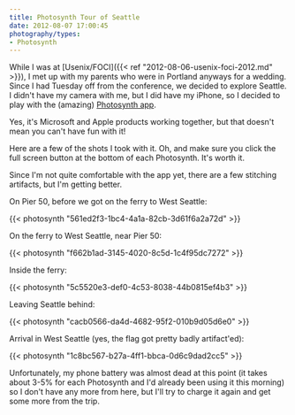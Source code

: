 ```yaml
---
title: Photosynth Tour of Seattle
date: 2012-08-07 17:00:45
photography/types:
- Photosynth
---
```

While I was at [Usenix/FOCI]({{< ref "2012-08-06-usenix-foci-2012.md" >}}), I met up with my parents who were in Portland anyways for a wedding. Since I had Tuesday off from the conference, we decided to explore Seattle. I didn't have my camera with me, but I did have my iPhone, so I decided to play with the (amazing) <a title="iTunes App Store: Photosynth" href="http://www.google.com/url?sa=t&amp;rct=j&amp;q=&amp;esrc=s&amp;source=web&amp;cd=1&amp;cad=rja&amp;ved=0CF8QFjAA&amp;url=http%3A%2F%2Fitunes.apple.com%2Fus%2Fapp%2Fphotosynth%2Fid430065256%3Fmt%3D8&amp;ei=fqIuUKK2H-KbyQHcq4DICg&amp;usg=AFQjCNHcHlb1n5RnBpJwaOI0zJSjC7vw4w&amp;sig2=KDbGFNYkM3USfjgVmtWjHw">Photosynth app</a>.

Yes, it's Microsoft and Apple products working together, but that doesn't mean you can't have fun with it!

Here are a few of the shots I took with it. Oh, and make sure you click the full screen button at the bottom of each Photosynth. It's worth it.

Since I'm not quite comfortable with the app yet, there are a few stitching artifacts, but I'm getting better.

On Pier 50, before we got on the ferry to West Seattle:

{{< photosynth "561ed2f3-1bc4-4a1a-82cb-3d61f6a2a72d" >}}

On the ferry to West Seattle, near Pier 50:

{{< photosynth "f662b1ad-3145-4020-8c5d-1c4f95dc7272" >}}

Inside the ferry:

{{< photosynth "5c5520e3-def0-4c53-8038-44b0815ef4b3" >}}

Leaving Seattle behind:

{{< photosynth "cacb0566-da4d-4682-95f2-010b9d05d6e0" >}}

Arrival in West Seattle (yes, the flag got pretty badly artifact'ed):

{{< photosynth "1c8bc567-b27a-4ff1-bbca-0d6c9dad2cc5" >}}

Unfortunately, my phone battery was almost dead at this point (it takes about 3-5% for each Photosynth and I'd already been using it this morning) so I don't have any more from here, but I'll try to charge it again and get some more from the trip.